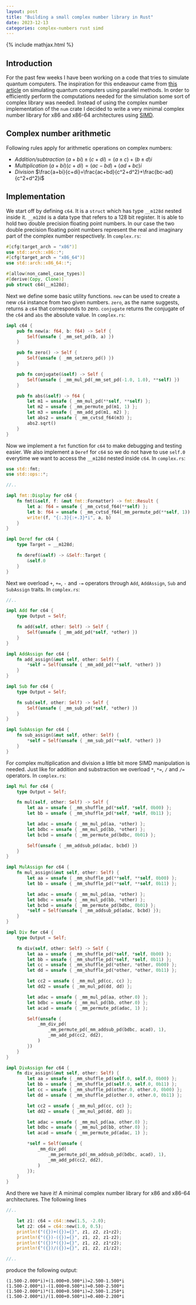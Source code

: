 ```yaml
---
layout: post
title: "Building a small complex number library in Rust"
date: 2023-12-13
categories: complex-numbers rust simd
---
```


{% include mathjax.html %}

## Introduction

For the past few weeks I have been working on a code that tries to simulate quantum computers. The inspiration for this endeavour came from [this article](https://arxiv.org/abs/1805.00988) on simulating quantum computers using parallel methods. In order to efficiently perform the computations needed for the simulation some sort of complex library was needed. Instead of using the complex number implementation of the `num` crate I decided to write a very minimal complex number library for x86 and x86-64 architectures using [SIMD](https://en.wikipedia.org/wiki/Single_instruction,_multiple_data).

## Complex number arithmetic

Following rules apply for arithmetic operations on complex numbers:

 - *Addition/subtraction* $(a+bi)\pm(c+di)=(a\pm c)+(b\pm d)i$
 - *Multiplication* $(a+bi)(c+di)=(ac-bd)+(ad+bc)i$
 - *Division* $\frac{a+bi}{c+di}=\frac{ac+bd}{c^2+d^2}+\frac{bc-ad}{c^2+d^2}i$

## Implementation

We start off by defining `c64`. It is a `struct` which has type `__m128d` nested inside it. `__m128d` is a data type that refers to a 128 bit register. It is able to hold two double precision floating point numbers. In our case the two double precision floating point numbers represent the real and imaginary part of the complex number respectively. In `complex.rs`:
```rust
#[cfg(target_arch = "x86")]
use std::arch::x86::*;
#[cfg(target_arch = "x86_64")]
use std::arch::x86_64::*;

#[allow(non_camel_case_types)]
#[derive(Copy, Clone)]
pub struct c64(__m128d);
```

Next we define some basic utility functions. `new` can be used to create a new `c64` instance from two given numbers. `zero`, as the name suggests, returns a `c64` that corresponds to zero. `conjugate` returns the conjugate of the `c64` and `abs` the absolute value. In `complex.rs`:
```rust
impl c64 {
    pub fn new(a: f64, b: f64) -> Self {
        Self(unsafe { _mm_set_pd(b, a) })
    }

    pub fn zero() -> Self {
        Self(unsafe { _mm_setzero_pd() })
    }

    pub fn conjugate(&self) -> Self {
        Self(unsafe { _mm_mul_pd(_mm_set_pd(-1.0, 1.0), **self) })
    }

    pub fn abs(&self) -> f64 {
        let m1 = unsafe { _mm_mul_pd(**self, **self) };
        let m2 = unsafe { _mm_permute_pd(m1, 1) };
        let m3 = unsafe { _mm_add_pd(m1, m2) };
        let abs2 = unsafe { _mm_cvtsd_f64(m3) };
        abs2.sqrt()
    }
}
```

Now we implement a `fmt` function for `c64` to make debugging and testing easier. We also implement a `Deref` for `c64` so we do not have to use `self.0` everytime we want to access the `__m128d` nested inside `c64`. In `complex.rs`:
```rust
use std::fmt;
use std::ops::*;

//..

impl fmt::Display for c64 {
    fn fmt(&self, f: &mut fmt::Formatter) -> fmt::Result {
        let a: f64 = unsafe { _mm_cvtsd_f64(**self) };
        let b: f64 = unsafe { _mm_cvtsd_f64(_mm_permute_pd(**self, 1)) };
        write!(f, "{:.3}{:+.3}*i", a, b)
    }
}

impl Deref for c64 {
    type Target = __m128d;

    fn deref(&self) -> &Self::Target {
        &self.0
    }
}
```

Next we overload `+`, `+=`, `-` and `-=` operators through `Add`, `AddAssign`, `Sub` and `SubAssign` traits. In `complex.rs`:
```rust
//..

impl Add for c64 {
    type Output = Self;

    fn add(self, other: Self) -> Self {
        Self(unsafe { _mm_add_pd(*self, *other) })
    }
}

impl AddAssign for c64 {
    fn add_assign(&mut self, other: Self) {
        *self = Self(unsafe { _mm_add_pd(**self, *other) })
    }
}

impl Sub for c64 {
    type Output = Self;

    fn sub(self, other: Self) -> Self {
        Self(unsafe { _mm_sub_pd(*self, *other) })
    }
}

impl SubAssign for c64 {
    fn sub_assign(&mut self, other: Self) {
        *self = Self(unsafe { _mm_sub_pd(**self, *other) })
    }
}
```

For complex multiplication and division a little bit more SIMD manipulation is needed. Just like for addition and substraction we overload `*`, `*=`, `/` and `/=` operators. In `complex.rs`:
```rust
impl Mul for c64 {
    type Output = Self;

    fn mul(self, other: Self) -> Self {
        let aa = unsafe { _mm_shuffle_pd(*self, *self, 0b00) };
        let bb = unsafe { _mm_shuffle_pd(*self, *self, 0b11) };

        let adac = unsafe { _mm_mul_pd(aa, *other) };
        let bdbc = unsafe { _mm_mul_pd(bb, *other) };
        let bcbd = unsafe { _mm_permute_pd(bdbc, 0b01) };

        Self(unsafe { _mm_addsub_pd(adac, bcbd) })
    }
}

impl MulAssign for c64 {
    fn mul_assign(&mut self, other: Self) {
        let aa = unsafe { _mm_shuffle_pd(**self, **self, 0b00) };
        let bb = unsafe { _mm_shuffle_pd(**self, **self, 0b11) };

        let adac = unsafe { _mm_mul_pd(aa, *other) };
        let bdbc = unsafe { _mm_mul_pd(bb, *other) };
        let bcbd = unsafe { _mm_permute_pd(bdbc, 0b01) };
        *self = Self(unsafe { _mm_addsub_pd(adac, bcbd) });
    }
}

impl Div for c64 {
    type Output = Self;

    fn div(self, other: Self) -> Self {
        let aa = unsafe { _mm_shuffle_pd(*self, *self, 0b00) };
        let bb = unsafe { _mm_shuffle_pd(*self, *self, 0b11) };
        let cc = unsafe { _mm_shuffle_pd(*other, *other, 0b00) };
        let dd = unsafe { _mm_shuffle_pd(*other, *other, 0b11) };

        let cc2 = unsafe { _mm_mul_pd(cc, cc) };
        let dd2 = unsafe { _mm_mul_pd(dd, dd) };

        let adac = unsafe { _mm_mul_pd(aa, other.0) };
        let bdbc = unsafe { _mm_mul_pd(bb, other.0) };
        let acad = unsafe { _mm_permute_pd(adac, 1) };

        Self(unsafe {
            _mm_div_pd(
                _mm_permute_pd(_mm_addsub_pd(bdbc, acad), 1),
                _mm_add_pd(cc2, dd2),
            )
        })
    }
}

impl DivAssign for c64 {
    fn div_assign(&mut self, other: Self) {
        let aa = unsafe { _mm_shuffle_pd(self.0, self.0, 0b00) };
        let bb = unsafe { _mm_shuffle_pd(self.0, self.0, 0b11) };
        let cc = unsafe { _mm_shuffle_pd(other.0, other.0, 0b00) };
        let dd = unsafe { _mm_shuffle_pd(other.0, other.0, 0b11) };

        let cc2 = unsafe { _mm_mul_pd(cc, cc) };
        let dd2 = unsafe { _mm_mul_pd(dd, dd) };

        let adac = unsafe { _mm_mul_pd(aa, other.0) };
        let bdbc = unsafe { _mm_mul_pd(bb, other.0) };
        let acad = unsafe { _mm_permute_pd(adac, 1) };

        *self = Self(unsafe {
            _mm_div_pd(
                _mm_permute_pd(_mm_addsub_pd(bdbc, acad), 1),
                _mm_add_pd(cc2, dd2),
            )
        });
    }
}
```

And there we have it! A minimal complex number library for x86 and x86-64 architectures. The following lines
```rust
//..

    let z1: c64 = c64::new(1.5, -2.0);
    let z2: c64 = c64::new(1.0, 0.5);
    println!("({})+({})={}", z1, z2, z1+z2);
    println!("({})-({})={}", z1, z2, z1-z2);
    println!("({})*({})={}", z1, z2, z1*z2);
    println!("({})/({})={}", z1, z2, z1/z2);

//..
```
produce the following output:
```
(1.500-2.000*i)+(1.000+0.500*i)=2.500-1.500*i
(1.500-2.000*i)-(1.000+0.500*i)=0.500-2.500*i
(1.500-2.000*i)*(1.000+0.500*i)=2.500-1.250*i
(1.500-2.000*i)/(1.000+0.500*i)=0.400-2.200*i
```

